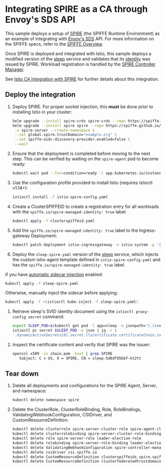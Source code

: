 # Integrating SPIRE as a CA through Envoy's SDS API

This sample deploys a setup of [SPIRE](https://github.com/spiffe/spire) (the SPIFFE Runtime Environment) as an example of integrating with [Envoy's SDS](https://www.envoyproxy.io/docs/envoy/latest/configuration/security/secret) API. For more information
on the SPIFFE specs, refer to the [SPIFFE Overview](https://spiffe.io/docs/latest/spiffe-about/overview/).

Once SPIRE is deployed and integrated with Istio, this sample deploys a modified version of the [sleep](/samples/sleep/README.md) service and validates that its [identity](https://spiffe.io/docs/latest/spiffe-about/spiffe-concepts/#spiffe-verifiable-identity-document-svid) was issued by SPIRE. Workload registration is handled by the [SPIRE Controller Manager](https://github.com/spiffe/spire-controller-manager).

See [Istio CA Integration with SPIRE](https://istio.io/latest/docs/ops/integrations/spire) for further details about this integration.

## Deploy the integration

1. Deploy SPIRE. For proper socket injection, this **must** be done prior to installing Istio in your cluster:

   ```bash
   helm upgrade --install spire-crds spire-crds --repo https://spiffe.github.io/helm-charts-hardened/ --version 0.5.0
   helm upgrade --install spire spire --repo https://spiffe.github.io/helm-charts-hardened/  --version 0.24.0 \
    -n spire-server --create-namespace \
    --set global.spire.trustDomain="example.org" \
    --set spiffe-oidc-discovery-provider.enabled=false \
    --wait
   ```

1. Ensure that the deployment is completed before moving to the next step. This can be verified by waiting on the `spire-agent` pod to become ready:

   ```bash
   kubectl wait pod --for=condition=ready -l app.kubernetes.io/instance=spire -l app.kubernetes.io/name=agent -n spire-server
   ```

1. Use the configuration profile provided to install Istio (requires istioctl v1.14+):

   ```bash
   istioctl install -f istio-spire-config.yaml
   ```

1. Create a ClusterSPIFFEID to create a registration entry for all workloads with the `spiffe.io/spire-managed-identity: true` label:

   ```bash
   kubectl apply -f clusterspiffeid.yaml
   ```
   
1. Add the `spiffe.io/spire-managed-identity: true` label to the Ingress-gateway Deployment:

   ```bash
   kubectl patch deployment istio-ingressgateway -n istio-system -p '{"spec":{"template":{"metadata":{"labels":{"spiffe.io/spire-managed-identity": "true"}}}}}'
   ```

1. Deploy the `sleep-spire.yaml` version of the [sleep](/samples/sleep/README.md) service, which injects the custom istio-agent template defined in `istio-spire-config.yaml` and has the `spiffe.io/spire-managed-identity: true` label.

  If you have [automatic sidecar injection](https://istio.io/docs/setup/additional-setup/sidecar-injection/#automatic-sidecar-injection) enabled:

   ```bash
   kubectl apply -f sleep-spire.yaml
   ```

  Otherwise, manually inject the sidecar before applying:

   ```bash
   kubectl apply -f <(istioctl kube-inject -f sleep-spire.yaml)
   ```

1. Retrieve sleep's SVID identity document using the `istioctl proxy-config secret` command:

   ```bash
   export SLEEP_POD=$(kubectl get pod -l app=sleep -o jsonpath="{.items[0].metadata.name}")
   istioctl pc secret $SLEEP_POD -o json | jq -r \
   '.dynamicActiveSecrets[0].secret.tlsCertificate.certificateChain.inlineBytes' | base64 --decode > chain.pem
   ```

1. Inspect the certificate content and verify that SPIRE was the issuer:

   ```bash
   openssl x509 -in chain.pem -text | grep SPIRE
      Subject: C = US, O = SPIRE, CN = sleep-5d6df95bbf-kt2tt
   ```

## Tear down

1.  Delete all deployments and configurations for the SPIRE Agent, Server, and namespace:

    ```bash
    kubectl delete namespace spire
    ```

1.  Delete the ClusterRole, ClusterRoleBinding, Role, RoleBindings, ValidatingWebhookConfiguration, CSIDriver, and CustomResourceDefinition:

    ```bash
    kubectl delete clusterrole spire-server-cluster-role spire-agent-cluster-role manager-role
    kubectl delete clusterrolebinding spire-server-cluster-role-binding spire-agent-cluster-role-binding manager-role-binding
    kubectl delete role spire-server-role leader-election-role
    kubectl delete rolebinding spire-server-role-binding leader-election-role-binding
    kubectl delete ValidatingWebhookConfiguration spire-controller-manager-webhook
    kubectl delete csidriver csi.spiffe.io
    kubectl delete CustomResourceDefinition clusterspiffeids.spire.spiffe.io
    kubectl delete CustomResourceDefinition clusterfederatedtrustdomains.spire.spiffe.io
    ```
